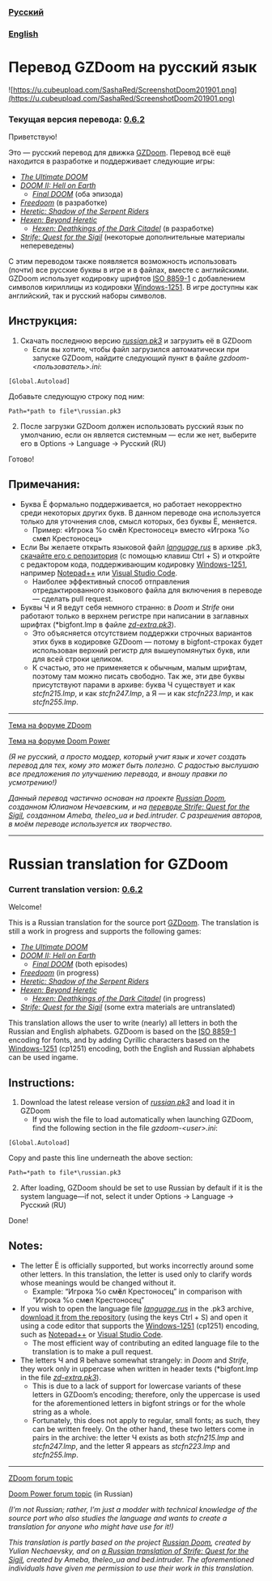 ### [Русский](#russian)

### [English](#english)

# Перевод GZDoom на русский язык
![https://u.cubeupload.com/SashaRed/ScreenshotDoom201901.png](https://u.cubeupload.com/SashaRed/ScreenshotDoom201901.png)

<a name="russian"></a>

### Текущая версия перевода: [0.6.2](https://github.com/SashaTheRed/gzdoom-russian-translation/releases/tag/0.6.2)

Приветствую!

Это — русский перевод для движка [GZDoom](https://zdoom.org/index). Перевод всё ещё находится в разработке и поддерживает следующие игры:
- [*The Ultimate DOOM*](https://ru.wikipedia.org/wiki/Doom_(игра,_1993))
- [*DOOM II: Hell on Earth*](https://ru.wikipedia.org/wiki/Doom_II:_Hell_on_Earth)
	- [*Final DOOM*](https://ru.wikipedia.org/wiki/Final_Doom) (оба эпизода)
- [*Freedoom*](https://freedoom.github.io/) (в разработке)
- [*Heretic: Shadow of the Serpent Riders*](https://ru.wikipedia.org/wiki/Heretic)
- [*Hexen: Beyond Heretic*](https://ru.wikipedia.org/wiki/Hexen)
	- [*Hexen: Deathkings of the Dark Citadel*](https://ru.wikipedia.org/wiki/Hexen#Deathkings_of_the_Dark_Citadel) (в разработке)
- [*Strife: Quest for the Sigil*](https://ru.wikipedia.org/wiki/Strife) (некоторые дополнительные материалы непереведены)

С этим переводом также появляется возможность использовать (почти) все русские буквы в игре и в файлах, вместе с английскими. GZDoom использует кодировку шрифтов [ISO 8859-1](https://en.wikipedia.org/wiki/ISO/IEC_8859-1) с добавлением символов кириллицы из кодировки [Windows-1251](https://en.wikipedia.org/wiki/Windows-1251). В игре доступны как английский, так и русский наборы символов.

## Инструкция:

1. Скачать последнюю версию [*russian.pk3*](https://github.com/SashaTheRed/gzdoom-russian-translation/releases) и загрузить её в GZDoom
	- Если вы хотите, чтобы файл загрузился автоматически при запуске GZDoom, найдите следующий пункт в файле *gzdoom-\<пользователь\>.ini*:
```
[Global.Autoload]
```
Добавьте следующую строку под ним:
```
Path=*path to file*\russian.pk3
```
2. После загрузки GZDoom должен использовать русский язык по умолчанию, если он является системным — если же нет, выберите его в Options → Language → Русский (RU)

Готово!

## Примечания:
- Буква Ё формально поддерживается, но работает некорректно среди некоторых других букв. В данном переводе она используется только для уточнения слов, смысл которых, без буквы Ё, меняется.
	- Пример: «Игрока %o см**ё**л Крестоносец» вместо «Игрока %o см**е**л Крестоносец»
- Если Вы желаете открыть языковой файл [*language.rus*](pk3/language.rus) в архиве .pk3, [скачайте его с репозитория](https://raw.githubusercontent.com/SashaTheRed/gzdoom-russian-translation/master/pk3/language.rus) (с помощью клавиш Ctrl + S) и откройте с редактором кода, поддерживающим кодировку [Windows-1251](https://en.wikipedia.org/wiki/Windows-1251), например [Notepad++](https://notepad-plus-plus.org/download/) или [Visual Studio Code](https://code.visualstudio.com/).
	- Наиболее эффективный способ отправления отредактированного языкового файла для включения в переводе — сделать pull request.
- Буквы Ч и Я ведут себя немного странно: в *Doom* и *Strife* они работают только в верхнем регистре при написании в заглавных шрифтах (*bigfont.lmp в файле [*zd-extra.pk3*](https://github.com/coelckers/gzdoom/tree/master/wadsrc_extra/static)).
	- Это объясняется отсутствием поддержки строчных вариантов этих букв в кодировке GZDoom — потому в bigfont-строках будет использован верхний регистр для вышеупомянутых букв, или для всей строки целиком.
	- К счастью, это не применяется к обычным, малым шрифтам, поэтому там можно писать свободно. Так же, эти две буквы присутствуют парами в архиве: буква Ч существует и как *stcfn215.lmp*, и как *stcfn247.lmp*, а Я — и как *stcfn223.lmp*, и как *stcfn255.lmp*.

---

[Тема на форуме ZDoom](https://forum.zdoom.org/viewtopic.php?f=19&t=58872)

[Тема на форуме Doom Power](https://i.iddqd.ru/viewtopic.php?t=1492)

*(Я не русский, а просто моддер, который учит язык и хочет создать перевод для тех, кому это может быть полезно. С радостью выслушаю все предложения по улучшению перевода, и вношу правки по усмотрению!)*

*Данный перевод частично основан на проекте [Russian Doom](https://github.com/JNechaevsky/russian-doom), созданном Юлианом Нечаевским, и на [переводе Strife: Quest for the Sigil](http://arc.iddqd.ru/14072015/viewtopic.php?t=5331), созданном Ameba, theleo\_ua и bed.intruder. С разрешения авторов, в моём переводе используется их творчество.*

---

<a name="english"></a>

# Russian translation for GZDoom

### Current translation version: [0.6.2](https://github.com/SashaTheRed/gzdoom-russian-translation/releases/tag/0.6.2)

Welcome!

This is a Russian translation for the source port [GZDoom](https://zdoom.org/index). The translation is still a work in progress and supports the following games:
- [*The Ultimate DOOM*](https://en.wikipedia.org/wiki/Doom_(1993_video_game))
- [*DOOM II: Hell on Earth*](https://en.wikipedia.org/wiki/Doom_II:_Hell_on_Earth)
	- [*Final DOOM*](https://en.wikipedia.org/wiki/Final_Doom) (both episodes)
- [*Freedoom*](https://freedoom.github.io/) (in progress)
- [*Heretic: Shadow of the Serpent Riders*](https://en.wikipedia.org/wiki/Heretic)
- [*Hexen: Beyond Heretic*](https://en.wikipedia.org/wiki/Hexen)
	- [*Hexen: Deathkings of the Dark Citadel*](https://en.wikipedia.org/wiki/Hexen:_Beyond_Heretic#Deathkings_of_the_Dark_Citadel) (in progress)
- [*Strife: Quest for the Sigil*](https://en.wikipedia.org/wiki/Strife_(1996_video_game)) (some extra materials are untranslated)

This translation allows the user to write (nearly) all letters in both the Russian and English alphabets. GZDoom is based on the [ISO 8859-1](https://en.wikipedia.org/wiki/ISO/IEC_8859-1) encoding for fonts, and by adding Cyrillic characters based on the [Windows-1251](https://en.wikipedia.org/wiki/Windows-1251) (cp1251) encoding, both the English and Russian alphabets can be used ingame.

## Instructions:

1. Download the latest release version of [*russian.pk3*](https://github.com/SashaTheRed/gzdoom-russian-translation/releases) and load it in GZDoom
	- If you wish the file to load automatically when launching GZDoom, find the following section in the file *gzdoom-\<user\>.ini*:
```
[Global.Autoload]
```
Copy and paste this line underneath the above section:
```
Path=*path to file*\russian.pk3
```
2. After loading, GZDoom should be set to use Russian by default if it is the system language—if not, select it under Options → Language → Русский (RU)

Done!

## Notes:
- The letter Ё is officially supported, but works incorrectly around some other letters. In this translation, the letter is used only to clarify words whose meanings would be changed without it.
	- Example: “Игрока %o см**ё**л Крестоносец” in comparison with “Игрока %o см**е**л Крестоносец”
- If you wish to open the language file [*language.rus*](pk3/language.rus) in the .pk3 archive, [download it from the repository](https://raw.githubusercontent.com/SashaTheRed/gzdoom-russian-translation/master/pk3/language.rus) (using the keys Ctrl + S) and open it using a code editor that supports the [Windows-1251](https://en.wikipedia.org/wiki/Windows-1251) (cp1251) encoding, such as [Notepad++](https://notepad-plus-plus.org/download/) or [Visual Studio Code](https://code.visualstudio.com/).
	- The most efficient way of contributing an edited language file to the translation is to make a pull request.
- The letters Ч and Я behave somewhat strangely: in *Doom* and *Strife*, they work only in uppercase when written in header texts (*bigfont.lmp in the file [*zd-extra.pk3*](https://github.com/coelckers/gzdoom/tree/master/wadsrc_extra/static)).
	- This is due to a lack of support for lowercase variants of these letters in GZDoom’s encoding; therefore, only the uppercase is used for the aforementioned letters in bigfont strings or for the whole string as a whole.
	- Fortunately, this does not apply to regular, small fonts; as such, they can be written freely. On the other hand, these two letters come in pairs in the archive: the letter Ч exists as both *stcfn215.lmp* and *stcfn247.lmp*, and the letter Я appears as *stcfn223.lmp* and *stcfn255.lmp*.

---

[ZDoom forum topic](https://forum.zdoom.org/viewtopic.php?f=19&t=58872)

[Doom Power forum topic](https://i.iddqd.ru/viewtopic.php?t=1492) (in Russian)

*(I’m not Russian; rather, I’m just a modder with technical knowledge of the source port who also studies the language and wants to create a translation for anyone who might have use for it!)*

*This translation is partly based on the project [Russian Doom](https://github.com/JNechaevsky/russian-doom), created by Yulian Nechaevsky, and on [a Russian translation of Strife: Quest for the Sigil](http://arc.iddqd.ru/14072015/viewtopic.php?t=5331), created by Ameba, theleo_ua and bed.intruder. The aforementioned individuals have given me permission to use their work in this translation.*
